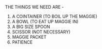 THE THINGS WE NEED ARE -
1) A COINTAINER (TO BOIL UP THE MAGGIE)
2) A BOWL (TO EAT UP MAGGIE IN)
3) A BIG SIZE SPOON 
4) SCISSOR (NOT NECESSARY)
5) MAGGIE PACKET
6) PATIENCE